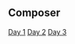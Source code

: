 ## Composer

[Day 1](https://github.com/Samtoto/laravel-review/issues/3)
[Day 2](https://github.com/Samtoto/laravel-review/issues/1)
[Day 3](https://github.com/Samtoto/laravel-review/issues/2)